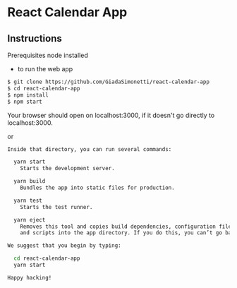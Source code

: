 # React Calendar App

## Instructions

Prerequisites
node installed

- to run the web app

```sh
$ git clone https://github.com/GiadaSimonetti/react-calendar-app
$ cd react-calendar-app
$ npm install
$ npm start
```
Your browser should open on localhost:3000, if it doesn't go directly to localhost:3000.

or

```sh
Inside that directory, you can run several commands:

  yarn start
    Starts the development server.

  yarn build
    Bundles the app into static files for production.

  yarn test
    Starts the test runner.

  yarn eject
    Removes this tool and copies build dependencies, configuration files
    and scripts into the app directory. If you do this, you can’t go back!

We suggest that you begin by typing:

  cd react-calendar-app
  yarn start

Happy hacking!
```
